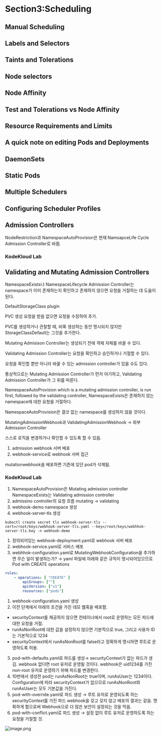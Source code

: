 # Section3:Scheduling

## Manual Scheduling


## Labels and Selectors


## Taints and Tolerations


## Node selectors


## Node Affinity


## Test and Tolerations vs Node Affinity


## Resource Requirements and Limits


## A quick note on editing Pods and Deployments


## DaemonSets


## Static Pods


## Multiple Schedulers


## Configuring Scheduler Profiles


## Admission Controllers


NodeRestriction과 NamespaceAutoProvision은 현재 NamsapceLife Cycle Admission Controller로 바뀜.


### KodeKloud Lab


## Validating and Mutating Admission Controllers


NamespaceExists나 NamespaceLifecycle Admission Controller는 namespace가 이미 존재하는지 확인하고 존재하지 않으면 요청을 거절하는 데 도움이 된다.


DefaultStorageClass plugin


PVC 생성 요청을 받음 없으면 요청을 수정하여 추가.


PVC를 생성하거나 관찰할 때, 비록 생성하는 동안 명시되지 않지만 StorageClassDefault는 그것을 추가한다.


Mutating Admisison Controller는 생성되기 전에 객체 자체를 바꿀 수 있다.


Validating Admission Controller는 요청을 확인하고 승인하거나 거절할 수 있다.


요청을 확인할 뿐만 아니라 바꿀 수 있는 admission controller가 있을 수도 있다.


통상적으로는 Mutating Admission Controller가 먼저 야기하고, Validating Admission Controller가 그 뒤를 따른다.


NamespaceAutoProvision which is a mutating admission controller, is run first, followed by the validating controller, NamespaceExists은 존재하지 않는 namespace에 대한 요청을 거절하다.


NamespaceAutoProvision은 결코 없는 namespace를 생성하지 않을 것이다.


MutatingAdmissionWebhook과 ValidatingAdmissionWebhook → 외부 Admission Controller


스스로 로직을 변경하거나 확인할 수 있도록 할 수 있음.

1. admission webhook 서버 배포
2. webhook-service로 webhook 서버 접근

mutationwebhook을 배포하면 기존에 있던 pod가 삭제됨.


### KodeKloud Lab

1. NamespaceAutoProvision은 Mutating admission controller
NamespaceExists는 Validating admission controller
2. admissino controller의 요청 흐름
mutating → validating
3. webhook-demo namespace 생성
4. webhook-server-tls 생성

```shell
kubectl create secret tls webhook-server-tls --cert=/root/keys/webhook-server-tls.yaml --key=/root/keys/webhhok-server-tls.key -n webhook-demo
```

1. 정의되어있는 webhook-deployment.yaml로 webhook 서버 배포
2. webhook-service.yaml로 서비스 배포
3. webhhok-configuration.yaml로 MutatingWebhookConfiguration을 추가하면 무슨 일이 발생하는가?
→ yaml 파일에 아래와 같은 규칙이 명시되어있으므로 Pod with CREATE operations

```yaml
rules:
	- operations: [ "CREATE" ]
		apiGroups: [""]
		apiVersion: ["v1"]
		resources: ["pods"]
```

1. webhook-configuration.yaml 생성
2. 이전 단계에서 아래의 조건을 가진 데모 웹훅을 배포함.
- securityContext를 제공하지 않으면 컨테이너에서 root로 운영하는 모든 파드에 대한 요청을 거절.
- runAsNonRoot에 대한 값을 설정하지 않으면 기본적으로 true, 그리고 사용자 ID는 기본적으로 1234
- securityContext에서 runAsNonRoot를 false라고 정확하게 명시하면 루트로 운영하도록 허용.
3. pod-with-defaults.yaml로 파드를 생성→ securityContext가 없는 파드가 생김.
webhook 없다면 root 유저로 운영될 것이다. webhook은 uid1234를 가진 non-root 유저로 운영하기 위해 파드를 변경한다.
4. 10번에서 생성한 pod는 runAsNonRoot는 true이며, runAsUser는 1234이다.
Configuration에 따라 securityContext가 없으므로 runAsNonRoot와 runAsUser는 모두 기본값을 가진다.
5. pod-with-override.yaml로 파드 생성 → 루트 유저로 운영되도록 하는 securityContext를 가진 파드
webhook을 갖고 갖지 않고 배포의 결과는 같음.
명확하게 함으로써 Webhook으로 더 많은 보안이 설정되는 것을 막음.
6. pod-with-conflict.yaml로 파드 생성 → 
설정 없이 루트 유저로 운영하도록 하는 요청을 거절할 것.

![image.png](https://prod-files-secure.s3.us-west-2.amazonaws.com/b2ea2032-00e9-4883-a13b-cb03cf5b2334/501c3b54-0de4-44d6-afe6-eca0c6373e4f/image.png?X-Amz-Algorithm=AWS4-HMAC-SHA256&X-Amz-Content-Sha256=UNSIGNED-PAYLOAD&X-Amz-Credential=ASIAZI2LB466SG4JLRST%2F20250215%2Fus-west-2%2Fs3%2Faws4_request&X-Amz-Date=20250215T161127Z&X-Amz-Expires=3600&X-Amz-Security-Token=IQoJb3JpZ2luX2VjEB8aCXVzLXdlc3QtMiJIMEYCIQDvidvtJgPRADpa4TSU%2BNNiYarDowrYznaU6iDYg7errAIhALE3pc4zqV05niyaF%2FYbawcOVunH6zr4q6s23C1YGrmwKv8DCEcQABoMNjM3NDIzMTgzODA1IgxeGMJR%2FYcSVY0kqDQq3APJvPtcoLwscohB5zrQzoN%2FtDg%2FR05Z%2FFm71%2BbR9VV9I1JZv2eIL7YR%2BgJ4zqJGOP8xGlryc2zMccUWmKoHu6wl7o33xTLplodQMRoRcDQlsmKYH2p6K3H565DVju8AoaaMrtU8rINi%2FWaawX9TzgHukf7igle%2FSkYvKttO2X1PJYT6Vyk8rAISulowgAA2xxV4P4IrW4g8ywlu2axyiEkiGoU4fLb%2BWBxo0PW94%2FDsH%2B1YNa%2B2Bh4D8a8iKC00X%2F7yatMt3zxmedjvWR%2ByrpaWOE%2Bbdw%2B0LrJu1sfUrEtFqT57XniznAXqnudc2qVfJ6eX57e5jg586Old%2F98inA8futCQ2ppYx5uSgZg%2BOgEROWIDxFIVeNGqOI0mHyREIvcEQD77wIOjkP1W%2Bb1mSfzzu9yXowrh2ArXZsLpQhxtskuYFeefqeykawb6jj4bF2683HRL5IAx%2Bh83cYSRDZ4ec%2BSOsP27ShJGU3HPXi24OJk7z%2FV8A7E%2BvZTbnxakxmpkPT1PB4vodztMhSrVImwctfg%2FD0Is4Vr2Zh7nBzDIPa23F8dR%2FSLprGmSHcIpAgRwlofGJgzZ%2F4N5QYB6fjwO6TlJCmP881dUuWRMKGlOxVK7%2Fbj2XxXdEZzIqjDCxsK9BjqkAYVzsLkRo%2B5aFiBmGIuAldCj%2F4sXj%2BOVZjLx0xzqC96%2BwRxyFwwHKUqnTkAYZUbTCPIPWPBhUul%2ByivMx9A6Irkr3U0G0Hkwlf%2BO5ubOBxKC9SO6Hj7w3VfQ6Wsn9fE5En7QhlP0Lu6i85Z%2Bw4VaM8hpN9V%2BJ0sSOtAxurpw9GeKVpX7JgYvbkaKxewWI0%2BybgfaJzomSyFfpX%2BTXVv%2FrieeEopU&X-Amz-Signature=71675c26911446e721bfc87a031029ea5fb97156fb8c9aba94afc65757972932&X-Amz-SignedHeaders=host&x-id=GetObject)

